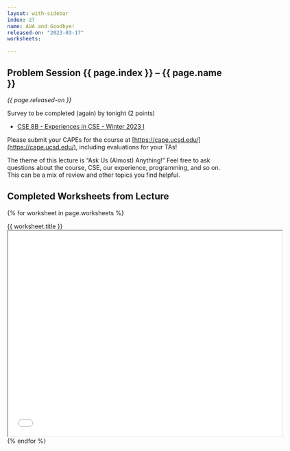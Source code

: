```yaml
---
layout: with-sidebar
index: 27
name: AUA and Goodbye!
released-on: "2023-03-17"
worksheets:

---
```


## Problem Session {{ page.index }} – {{ page.name }}

_{{ page.released-on }}_

Survey to be completed (again) by tonight (2 points)

- [CSE 8B - Experiences in CSE - Winter 2023 I](https://forms.gle/JQpXU6F8eMGs5sxh7)

Please submit your CAPEs for the course at [https://cape.ucsd.edu/](https://cape.ucsd.edu/), including evaluations for your TAs!

The theme of this lecture is “Ask Us (Almost) Anything!” Feel free to ask questions about the course, CSE, our experience, programming, and so on. This can be a mix of review and other topics you find helpful. 

## Completed Worksheets from Lecture

{% for worksheet in page.worksheets %}
<div class="worksheetBox">
{{ worksheet.title }}
<br>
<iframe src="{{ worksheet.url }}/preview" width="640" height="480" allow="autoplay"></iframe>
</div>
{% endfor %}